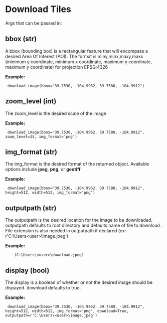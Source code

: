 # Download Tiles


Args that can be passed in:

## bbox (str)

  A bbox (bounding box) is a rectangular feature that will encompass a desired Area Of Interest (AOI).
  The format is miny,minx,maxy,maxx (minimum y coordinate, minimum x coordinate, maximum y coordinate, maximum y coordinate) for
  projection EPSG:4326

   **Example:**  

     download_image(bbox="39.7530, -104.9962, 39.7580, -104.9912")


## zoom_level (int)

  The zoom_level is the desired scale of the image

   **Example:**  

     download_image(bbox="39.7530, -104.9962, 39.7580, -104.9912", zoom_level=15, img_format='png')

   
     

## img_format (str)

  The img_format is the desired format of the returned object. Available options include **jpeg**, **png**, or **geotiff**

   **Example:**  

     download_image(bbox="39.7530, -104.9962, 39.7580, -104.9912", height=512, width=512, img_format='png')

## outputpath (str)
 
 The outputpath is the desired location for the image to be downloaded. outputpath defaults to root directory and defaults name of file to download . File extension is also needed in outputpath if declared (ex: r'C:\Users\<user>\image.jpeg')
	
   **Example:**  

		(C:\Users\<user>\download.jpeg)

## display (bool)

  The display is a boolean of whether or not the desired image should be dispayed. download defaults to true. 

   **Example:**  

     download_image(bbox="39.7530, -104.9962, 39.7580, -104.9912", height=512, width=512, img_format='png', download=True, outputpath=r'C:\Users\<user>\image.jpeg')
